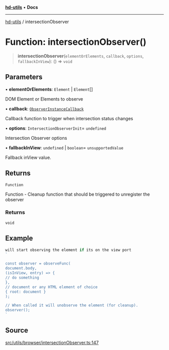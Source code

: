 [**hd-utils**](../README.md) • **Docs**

***

[hd-utils](../globals.md) / intersectionObserver

# Function: intersectionObserver()

> **intersectionObserver**(`elementOrElements`, `callback`, `options`, `fallbackInView`): () => `void`

## Parameters

• **elementOrElements**: `Element` \| `Element`[]

DOM Element or Elements to observe

• **callback**: [`ObserverInstanceCallback`](../type-aliases/ObserverInstanceCallback.md)

Callback function to trigger when intersection status changes

• **options**: `IntersectionObserverInit`= `undefined`

Intersection Observer options

• **fallbackInView**: `undefined` \| `boolean`= `unsupportedValue`

Fallback inView value.

## Returns

`Function`

Function - Cleanup function that should be triggered to unregister the observer

### Returns

`void`

## Example

```ts
will start observing the element if its on the view port
`

const observer = observeFunc(
document.body,
(isInView, entry) => {
// do something
},
// document or any HTML element of choice
{ root: document }
);

// When called it will unobserve the element (for cleanup).
observer();
`
```

## Source

[src/utils/browser/intersectionObserver.ts:147](https://github.com/AhmadHddad/h-utils/blob/b1dfa95e218c9605f39fc234662ef50e62fadcb8/src/utils/browser/intersectionObserver.ts#L147)
